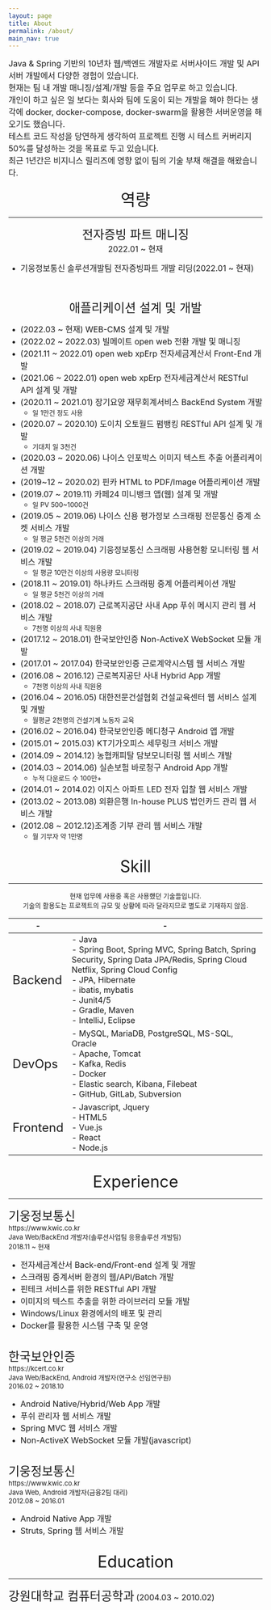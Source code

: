 ```yaml
---
layout: page
title: About
permalink: /about/
main_nav: true
---
```

<div style="text-align: left"><font size="3">Java & Spring 기반의 10년차 웹/백엔드 개발자로 서버사이드 개발 및 API 서버 개발에서 다양한 경험이 있습니다.</font></div>   
<div style="text-align: left"><font size="3">현재는 팀 내 개발 매니징/설계/개발 등을 주요 업무로 하고 있습니다.</font></div>      
<div style="text-align: left"><font size="3">개인이 하고 싶은 일 보다는 회사와 팀에 도움이 되는 개발을 해야 한다는 생각에 docker, docker-compose, docker-swarm을 활용한 서버운영을 해오기도 했습니다.</font></div>   
<div style="text-align: left"><font size="3">테스트 코드 작성을 당연하게 생각하여 프로젝트 진행 시 테스트 커버리지 50%를 달성하는 것을 목표로 두고 있습니다.</font></div>      
<div style="text-align: left"><font size="3">최근 1년간은 비지니스 릴리즈에 영향 없이 팀의 기술 부채 해결을 해왔습니다.</font></div>

<br/>

<center><font size="6">역량</font></center>
<hr/>

<center><font size="5">전자증빙 파트 매니징</font></center>
<center><font size="3">2022.01 ~ 현재</font></center>

+ <font size="3">기웅정보통신 솔루션개발팀 전자증빙파트 개발 리딩(2022.01 ~ 현재)</font>

<br/>
<br/>

<center><font size="5">애플리케이션 설계 및 개발</font></center>

+ <font size="3">(2022.03 ~ 현재) WEB-CMS 설계 및 개발 </font>
+ <font size="3">(2022.02 ~ 2022.03) 빌메이트 open web 전환 개발 및 매니징</font>
+ <font size="3">(2021.11 ~ 2022.01) open web xpErp 전자세금계산서 Front-End 개발</font>
+ <font size="3">(2021.06 ~ 2022.01) open web xpErp 전자세금계산서 RESTful API 설계 및 개발</font>
+ <font size="3">(2020.11 ~ 2021.01) 장기요양 재무회계서비스 BackEnd System 개발</font>
  + <font size="2">일 1만건 정도 사용</font>
+ <font size="3">(2020.07 ~ 2020.10) 도이치 오토월드 펌뱅킹 RESTful API 설계 및 개발</font>
  + <font size="2">기대치 일 3천건</font>
+ <font size="3">(2020.03 ~ 2020.06) 나이스 인포박스 이미지 텍스트 추출 어플리케이션 개발</font>
+ <font size="3">(2019~12 ~ 2020.02) 핀카 HTML to PDF/Image 어플리케이션 개발</font>
+ <font size="3">(2019.07 ~ 2019.11) 카페24 미니뱅크 앱(웹) 설계 및 개발</font>
  + <font size="2">일 PV 500~1000건</font>
+ <font size="3">(2019.05 ~ 2019.06) 나이스 신용 평가정보 스크래핑 전문통신 중계 소켓 서비스 개발</font>
  + <font size="2">일 평균 5천건 이상의 거래</font>
+ <font size="3">(2019.02 ~ 2019.04) 기웅정보통신 스크래핑 사용현황 모니터링 웹 서비스 개발</font>
  + <font size="2">일 평균 10만건 이상의 사용량 모니터링</font>
+ <font size="3">(2018.11 ~ 2019.01) 하나카드 스크래핑 중계 어플리케이션 개발</font>
  + <font size="2">일 평균 5천건 이상의 거래</font>
+ <font size="3">(2018.02 ~ 2018.07) 근로복지공단 사내 App 푸쉬 메시지 관리 웹 서비스 개발</font>
  + <font size="2">7천명 이상의 사내 직원용</font>
+ <font size="3">(2017.12 ~ 2018.01) 한국보안인증 Non-ActiveX WebSocket 모듈 개발</font>  
+ <font size="3">(2017.01 ~ 2017.04) 한국보안인증 근로계약시스템 웹 서비스 개발</font>
+ <font size="3">(2016.08 ~ 2016.12) 근로복지공단 사내 Hybrid App 개발</font>
  + <font size="2">7천명 이상의 사내 직원용</font>
+ <font size="3">(2016.04 ~ 2016.05) 대한전문건설협회 건설교육센터 웹 서비스 설계 및 개발</font>
  + <font size="2">월평균 2천명의 건설기계 노동자 교육</font>
+ <font size="3">(2016.02 ~ 2016.04) 한국보안인증 메디청구 Android 앱 개발</font>
+ <font size="3">(2015.01 ~ 2015.03) KT기가오피스 세무링크 서비스 개발</font>
+ <font size="3">(2014.09 ~ 2014.12) 농협캐피탈 담보모니터링 웹 서비스 개발</font>
+ <font size="3">(2014.03 ~ 2014.06) 실손보험 바로청구 Android App 개발</font>
  + <font size="2">누적 다운로드 수 100만+</font>
+ <font size="3">(2014.01 ~ 2014.02) 이지스 아파트 LED 전자 입찰 웹 서비스 개발</font>
+ <font size="3">(2013.02 ~ 2013.08) 외환은행 In-house PLUS 법인카드 관리 웹 서비스 개발</font>
+ <font size="3">(2012.08 ~ 2012.12)조계종 기부 관리 웹 서비스 개발</font>
  + <font size="2">월 기부자 약 1만명</font>

<br/>

<center><font size="6">Skill</font></center>
<hr/>

<center><font size="2">현재 업무에 사용중 혹은 사용했던 기술들입니다.</font></center>
<center><font size="2">기술의 활용도는 프로젝트의 규모 및 상황에 따라 달라지므로 별도로 기재하지 않음.</font></center>

|-|-|
|---|---|
|<font size="5">Backend</font>| <font size="3">- Java<br/>- Spring Boot, Spring MVC, Spring Batch, Spring Security, Spring Data JPA/Redis, Spring Cloud Netflix, Spring Cloud Config<br/>- JPA, Hibernate<br/>- ibatis, mybatis<br/>- Junit4/5<br/>- Gradle, Maven<br/>- IntelliJ, Eclipse</font> |
|<font size="5">DevOps</font>| <font size="3">- MySQL, MariaDB, PostgreSQL, MS-SQL, Oracle<br/>- Apache, Tomcat<br/>- Kafka, Redis<br/>- Docker<br/>- Elastic search, Kibana, Filebeat<br/>- GitHub, GitLab, Subversion</font> |
|<font size="5">Frontend</font>| <font size="3">- Javascript, Jquery<br/> - HTML5<br/>- Vue.js<br/>- React<br/>- Node.js</font> |

<br/>

<center><font size="6">Experience</font></center>
<hr/>

<div style="text-align: left"><font size="5">기웅정보통신</font></div>   
<div style="text-align: left"><font size="2">https://www.kwic.co.kr</font></div>   
<div style="text-align: left"><font size="2">Java Web/BackEnd 개발자(솔루션사업팀 응용솔루션 개발팀)</font></div>   
<div style="text-align: left"><font size="2">2018.11 ~ 현재</font></div>   

+ <font size="3">전자세금계산서 Back-end/Front-end 설계 및 개발</font>
+ <font size="3">스크래핑 중계서버 환경의 웹/API/Batch 개발</font>
+ <font size="3">핀테크 서비스를 위한 RESTful API 개발</font>
+ <font size="3">이미지의 텍스트 추출을 위한 라이브러리 모듈 개발</font>
+ <font size="3">Windows/Linux 환경에서의 배포 및 관리</font>
+ <font size="3">Docker를 활용한 시스템 구축 및 운영</font>

<br>

<div style="text-align: left"><font size="5">한국보안인증</font></div>   
<div style="text-align: left"><font size="2">https://kcert.co.kr</font></div>   
<div style="text-align: left"><font size="2">Java Web/BackEnd, Android 개발자(연구소 선임연구원)</font></div>   
<div style="text-align: left"><font size="2">2016.02 ~ 2018.10</font></div>   

+ <font size="3">Android Native/Hybrid/Web App 개발</font>
+ <font size="3">푸쉬 관리자 웹 서비스 개발</font>
+ <font size="3">Spring MVC 웹 서비스 개발</font>
+ <font size="3">Non-ActiveX WebSocket 모듈 개발(javascript)</font>

<br>

<div style="text-align: left"><font size="5">기웅정보통신</font></div>   
<div style="text-align: left"><font size="2">https://www.kwic.co.kr</font></div>   
<div style="text-align: left"><font size="2">Java Web, Android 개발자(금융2팀 대리)</font></div>   
<div style="text-align: left"><font size="2">2012.08 ~ 2016.01</font></div>

+ <font size="3">Android Native App 개발</font>
+ <font size="3">Struts, Spring 웹 서비스 개발</font>

<br/>

<center><font size="6">Education</font></center>
<hr/>

<font size="5">강원대학교 컴퓨터공학과</font> <font size="3">(2004.03 ~ 2010.02)</font>
